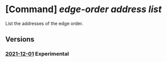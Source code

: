 # [Command] _edge-order address list_

List the addresses of the edge order.

## Versions

### [2021-12-01](/Resources/mgmt-plane/L3N1YnNjcmlwdGlvbnMve30vcHJvdmlkZXJzL21pY3Jvc29mdC5lZGdlb3JkZXIvYWRkcmVzc2Vz/2021-12-01.xml) **Experimental**

<!-- mgmt-plane /subscriptions/{}/providers/microsoft.edgeorder/addresses 2021-12-01 -->
<!-- mgmt-plane /subscriptions/{}/resourcegroups/{}/providers/microsoft.edgeorder/addresses 2021-12-01 -->
